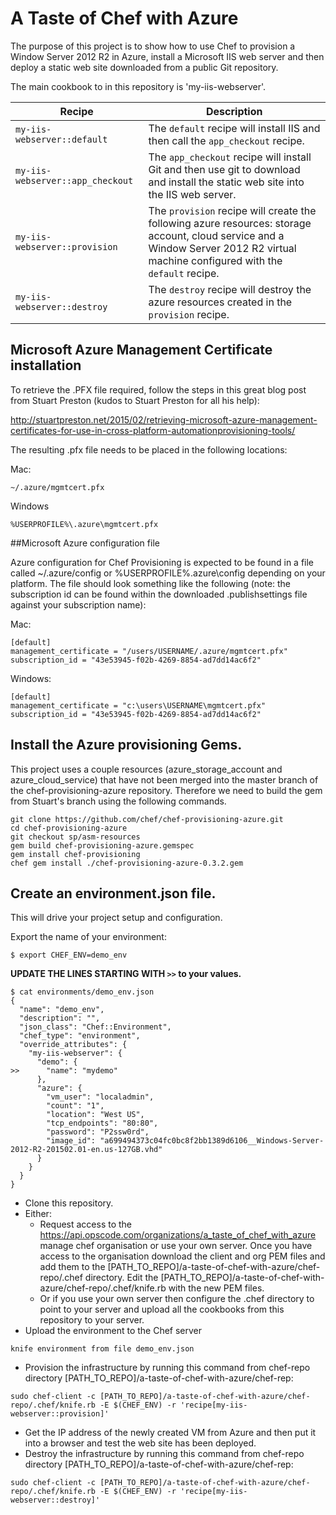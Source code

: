 # A Taste of Chef with Azure

The purpose of this project is to show how to use Chef to provision a Window Server 2012 R2 in Azure, install a Microsoft IIS web server and then deploy a static web site downloaded from a public Git repository.  

The main cookbook to in this repository is 'my-iis-webserver'.

| Recipe           | Description                |
| -----------------| -------------------------- |
| `my-iis-webserver::default` | The `default` recipe will install IIS and then call the `app_checkout` recipe. |
| `my-iis-webserver::app_checkout` | The `app_checkout` recipe will install Git and then use git to download and install the static web site into the IIS web server. |
| `my-iis-webserver::provision` | The `provision` recipe will create the following azure resources: storage account, cloud service and a Window Server 2012 R2 virtual machine configured with the `default` recipe. |
| `my-iis-webserver::destroy` | The `destroy` recipe will destroy the azure resources created in the `provision` recipe. |


## Microsoft Azure Management Certificate installation
To retrieve the .PFX file required, follow the steps in this great blog post from Stuart Preston (kudos to Stuart Preston for all his help):

http://stuartpreston.net/2015/02/retrieving-microsoft-azure-management-certificates-for-use-in-cross-platform-automationprovisioning-tools/

The resulting .pfx file needs to be placed in the following locations:

Mac:
```
~/.azure/mgmtcert.pfx
```
Windows
```
%USERPROFILE%\.azure\mgmtcert.pfx
```

##Microsoft Azure configuration file

Azure configuration for Chef Provisioning is expected to be found in a file called ~/.azure/config or %USERPROFILE%\.azure\config depending on your platform.  The file should look something like the following (note: the subscription id can be found within the downloaded .publishsettings file against your subscription name):

Mac:
```
[default]
management_certificate = "/users/USERNAME/.azure/mgmtcert.pfx"
subscription_id = "43e53945-f02b-4269-8854-ad7dd14ac6f2"
```
Windows:
```
[default]
management_certificate = "c:\users\USERNAME\mgmtcert.pfx"
subscription_id = "43e53945-f02b-4269-8854-ad7dd14ac6f2"
```

##  Install the Azure provisioning Gems.

This project uses a couple resources (azure_storage_account and azure_cloud_service) that have not been merged into the master branch of the chef-provisioning-azure repository.  Therefore we need to build the gem from Stuart's branch using the following commands.

```
git clone https://github.com/chef/chef-provisioning-azure.git
cd chef-provisioning-azure
git checkout sp/asm-resources
gem build chef-provisioning-azure.gemspec
gem install chef-provisioning
chef gem install ./chef-provisioning-azure-0.3.2.gem
```

## Create an environment.json file.
This will drive your project setup and configuration.

Export the name of your environment:

```
$ export CHEF_ENV=demo_env
```

__UPDATE THE LINES STARTING WITH `>>` to your values.__

```
$ cat environments/demo_env.json
{
  "name": "demo_env",
  "description": "",
  "json_class": "Chef::Environment",
  "chef_type": "environment",
  "override_attributes": {
    "my-iis-webserver": {
      "demo": {
>>      "name": "mydemo"
      },
      "azure": {
        "vm_user": "localadmin",
        "count": "1",
        "location": "West US",
        "tcp_endpoints": "80:80",
        "password": "P2ssw0rd",
        "image_id": "a699494373c04fc0bc8f2bb1389d6106__Windows-Server-2012-R2-201502.01-en.us-127GB.vhd"
      }
    }
  }
}
```


* Clone this repository.
* Either:
  * Request access to the https://api.opscode.com/organizations/a_taste_of_chef_with_azure manage chef organisation or use your own server.  Once you have access to the organisation download the client and org PEM files and add them to the [PATH_TO_REPO]/a-taste-of-chef-with-azure/chef-repo/.chef directory.  Edit the [PATH_TO_REPO]/a-taste-of-chef-with-azure/chef-repo/.chef/knife.rb with the new PEM files.
  * Or if you use your own server then configure the .chef directory to point to your server and upload all the cookbooks from this repository to your server.
* Upload the environment to the Chef server
```
knife environment from file demo_env.json
```
* Provision the infrastructure by running this command from chef-repo directory [PATH_TO_REPO]/a-taste-of-chef-with-azure/chef-rep:
```
sudo chef-client -c [PATH_TO_REPO]/a-taste-of-chef-with-azure/chef-repo/.chef/knife.rb -E $(CHEF_ENV) -r 'recipe[my-iis-webserver::provision]'
```
* Get the IP address of the newly created VM from Azure and then put it into a browser and test the web site has been deployed.
* Destroy the infrastructure by running this command from chef-repo directory [PATH_TO_REPO]/a-taste-of-chef-with-azure/chef-rep:
```
sudo chef-client -c [PATH_TO_REPO]/a-taste-of-chef-with-azure/chef-repo/.chef/knife.rb -E $(CHEF_ENV) -r 'recipe[my-iis-webserver::destroy]'
```
